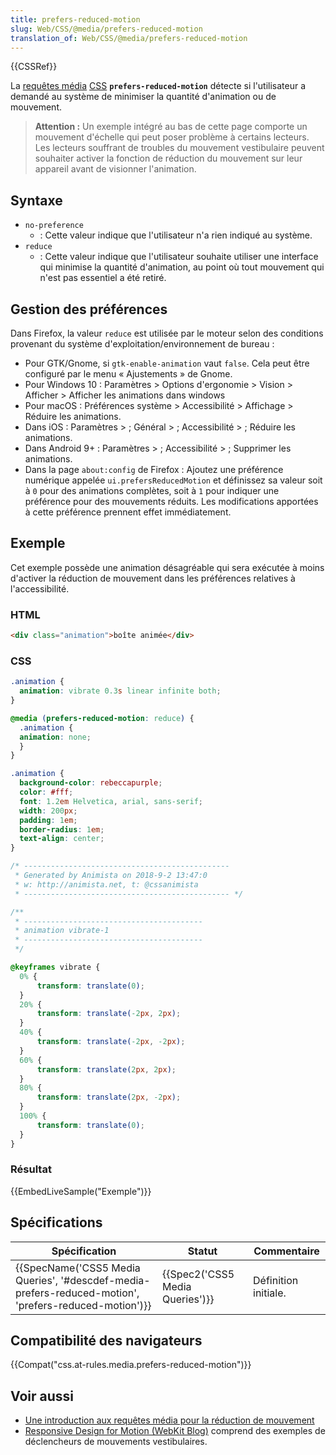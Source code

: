 ```yaml
---
title: prefers-reduced-motion
slug: Web/CSS/@media/prefers-reduced-motion
translation_of: Web/CSS/@media/prefers-reduced-motion
---
```

{{CSSRef}}

La [requêtes média](/fr/docs/Web/CSS/Media_Queries/Using_media_queries#media_features) [CSS](/fr/docs/Web/CSS) **`prefers-reduced-motion`** détecte si l'utilisateur a demandé au système de minimiser la quantité d'animation ou de mouvement.

> **Attention :** Un exemple intégré au bas de cette page comporte un mouvement d'échelle qui peut poser problème à certains lecteurs. Les lecteurs souffrant de troubles du mouvement vestibulaire peuvent souhaiter activer la fonction de réduction du mouvement sur leur appareil avant de visionner l'animation.

## Syntaxe

- `no-preference`
  - : Cette valeur indique que l'utilisateur n'a rien indiqué au système.
- `reduce`
  - : Cette valeur indique que l'utilisateur souhaite utiliser une interface qui minimise la quantité d'animation, au point où tout mouvement qui n'est pas essentiel a été retiré.

## Gestion des préférences

Dans Firefox, la valeur `reduce` est utilisée par le moteur selon des conditions provenant du système d'exploitation/environnement de bureau :

- Pour GTK/Gnome, si `gtk-enable-animation` vaut `false`. Cela peut être configuré par le menu « Ajustements » de Gnome.
- Pour Windows 10 : Paramètres > Options d'ergonomie > Vision > Afficher > Afficher les animations dans windows
- Pour macOS : Préférences système > Accessibilité > Affichage > Réduire les animations.
- Dans iOS : Paramètres > ; Général > ; Accessibilité > ; Réduire les animations.
- Dans Android 9+ : Paramètres > ; Accessibilité > ; Supprimer les animations.
- Dans la page `about:config` de Firefox : Ajoutez une préférence numérique appelée `ui.prefersReducedMotion` et définissez sa valeur soit à `0` pour des animations complètes, soit à `1` pour indiquer une préférence pour des mouvements réduits. Les modifications apportées à cette préférence prennent effet immédiatement.

## Exemple

Cet exemple possède une animation désagréable qui sera exécutée à moins d'activer la réduction de mouvement dans les préférences relatives à l'accessibilité.

### HTML

```html
<div class="animation">boîte animée</div>
```

### CSS

```css
.animation {
  animation: vibrate 0.3s linear infinite both;
}

@media (prefers-reduced-motion: reduce) {
  .animation {
  animation: none;
  }
}
```

```css hidden
.animation {
  background-color: rebeccapurple;
  color: #fff;
  font: 1.2em Helvetica, arial, sans-serif;
  width: 200px;
  padding: 1em;
  border-radius: 1em;
  text-align: center;
}

/* ----------------------------------------------
 * Generated by Animista on 2018-9-2 13:47:0
 * w: http://animista.net, t: @cssanimista
 * ---------------------------------------------- */

/**
 * ----------------------------------------
 * animation vibrate-1
 * ----------------------------------------
 */

@keyframes vibrate {
  0% {
      transform: translate(0);
  }
  20% {
      transform: translate(-2px, 2px);
  }
  40% {
      transform: translate(-2px, -2px);
  }
  60% {
      transform: translate(2px, 2px);
  }
  80% {
      transform: translate(2px, -2px);
  }
  100% {
      transform: translate(0);
  }
}
```

### Résultat

{{EmbedLiveSample("Exemple")}}

## Spécifications

| Spécification                                                                                                                            | Statut                                   | Commentaire          |
| ---------------------------------------------------------------------------------------------------------------------------------------- | ---------------------------------------- | -------------------- |
| {{SpecName('CSS5 Media Queries', '#descdef-media-prefers-reduced-motion', 'prefers-reduced-motion')}} | {{Spec2('CSS5 Media Queries')}} | Définition initiale. |

## Compatibilité des navigateurs

{{Compat("css.at-rules.media.prefers-reduced-motion")}}

## Voir aussi

- [Une introduction aux requêtes média pour la réduction de mouvement](https://css-tricks.com/introduction-reduced-motion-media-query/)
- [Responsive Design for Motion (WebKit Blog)](https://webkit.org/blog/7551/responsive-design-for-motion/) comprend des exemples de déclencheurs de mouvements vestibulaires.
